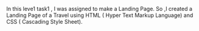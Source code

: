 In this leve1 task1 , I was assigned to make a Landing Page. So ,I created a Landing Page of a Travel using HTML ( Hyper Text Markup Language) and CSS ( Cascading Style Sheet).
